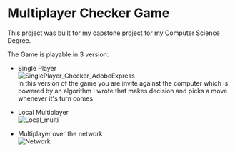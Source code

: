 # Multiplayer Checker Game

This project was built for my capstone project for my Computer Science Degree.

The Game is playable in 3 version:<br />
- Single Player<br />
 ![SinglePlayer_Checker_AdobeExpress](https://user-images.githubusercontent.com/81683710/214393449-f8caee4b-f09b-4930-9734-6f61481a3220.gif)<br />
 In this version of the game you are invite against the computer which is powered by an algorithm I wrote that makes decision and picks a move whenever it's turn comes<br />
 
- Local Multiplayer<br />
![Local_multi](https://user-images.githubusercontent.com/81683710/214393418-0d1d53d9-9a79-474f-b683-a624ce7cd37a.gif)<br />

- Multiplayer over the network <br />
 ![Network](https://user-images.githubusercontent.com/81683710/214393470-51bb7ee0-fe4d-48d9-b31e-e7bc71d64252.gif)<br />


